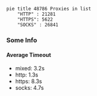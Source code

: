 
```mermaid
pie title 48786 Proxies in list
    "HTTP" : 21281
    "HTTPS": 5622
    "SOCKS" : 26841
```

### Some Info
#### Average Timeout

- mixed: 3.2s
- http: 1.3s
- https: 8.3s
- socks: 4.7s